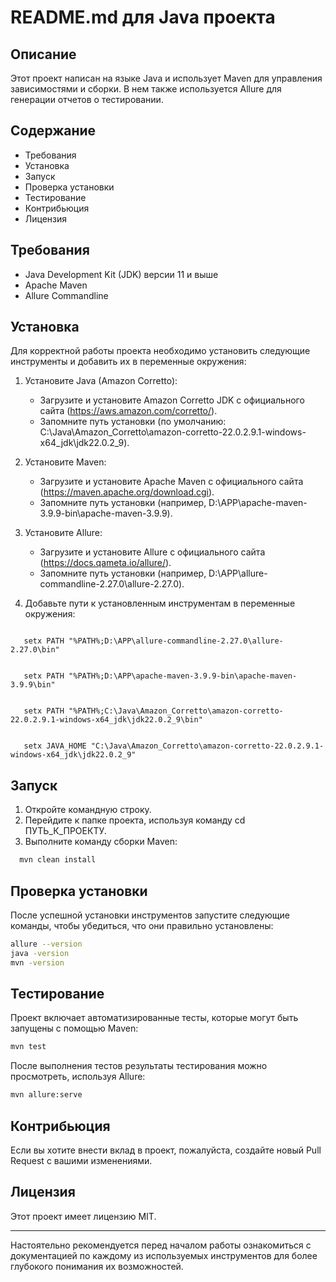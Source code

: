 # README.md для Java проекта

## Описание

Этот проект написан на языке Java и использует Maven для управления зависимостями и сборки. В нем также используется Allure для генерации отчетов о тестировании.

## Содержание

- Требования
- Установка
- Запуск
- Проверка установки
- Тестирование
- Контрибьюция
- Лицензия

## Требования

- Java Development Kit (JDK) версии 11 и выше
- Apache Maven
- Allure Commandline

## Установка

Для корректной работы проекта необходимо установить следующие инструменты и добавить их в переменные окружения:

1. Установите Java (Amazon Corretto):
    - Загрузите и установите Amazon Corretto JDK с официального сайта (https://aws.amazon.com/corretto/).
    - Запомните путь установки (по умолчанию: C:\Java\Amazon_Corretto\amazon-corretto-22.0.2.9.1-windows-x64_jdk\jdk22.0.2_9).

2. Установите Maven:
    - Загрузите и установите Apache Maven с официального сайта (https://maven.apache.org/download.cgi).
    - Запомните путь установки (например, D:\APP\apache-maven-3.9.9-bin\apache-maven-3.9.9).

3. Установите Allure:
    - Загрузите и установите Allure с официального сайта (https://docs.qameta.io/allure/).
    - Запомните путь установки (например, D:\APP\allure-commandline-2.27.0\allure-2.27.0).

4. Добавьте пути к установленным инструментам в переменные окружения:
```shell
   
   setx PATH "%PATH%;D:\APP\allure-commandline-2.27.0\allure-2.27.0\bin"

   
   setx PATH "%PATH%;D:\APP\apache-maven-3.9.9-bin\apache-maven-3.9.9\bin"

   
   setx PATH "%PATH%;C:\Java\Amazon_Corretto\amazon-corretto-22.0.2.9.1-windows-x64_jdk\jdk22.0.2_9\bin"

  
   setx JAVA_HOME "C:\Java\Amazon_Corretto\amazon-corretto-22.0.2.9.1-windows-x64_jdk\jdk22.0.2_9"
```

## Запуск

1. Откройте командную строку.
2. Перейдите к папке проекта, используя команду cd ПУТЬ_К_ПРОЕКТУ.
3. Выполните команду сборки Maven:

 ```sh
   mvn clean install
 ```
  


## Проверка установки

После успешной установки инструментов запустите следующие команды, чтобы убедиться, что они правильно установлены:
 ```sh
allure --version
java -version
mvn -version
```

## Тестирование

Проект включает автоматизированные тесты, которые могут быть запущены с помощью Maven:

 ```sh
mvn test
```


После выполнения тестов результаты тестирования можно просмотреть, используя Allure:
```sh
mvn allure:serve
```

## Контрибьюция

Если вы хотите внести вклад в проект, пожалуйста, создайте новый Pull Request с вашими изменениями.

## Лицензия

Этот проект имеет лицензию MIT.

---

Настоятельно рекомендуется перед началом работы ознакомиться с документацией по каждому из используемых инструментов для более глубокого понимания их возможностей.